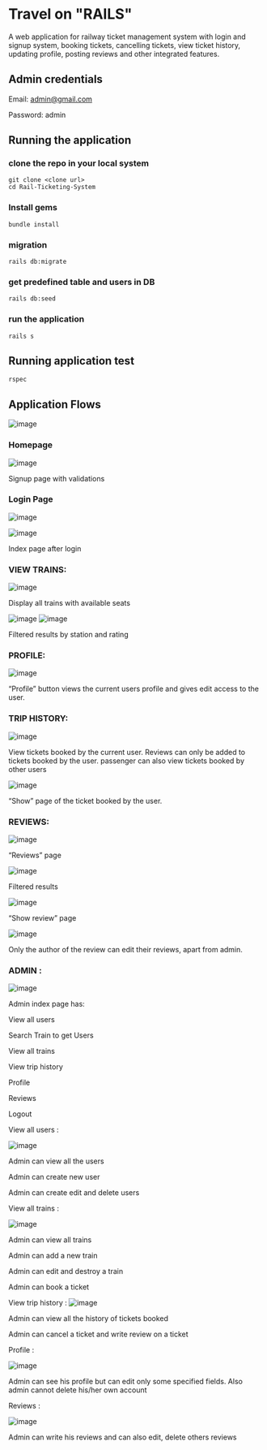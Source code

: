 # Travel on "RAILS" 

A web application for railway ticket management system with login and signup system, booking tickets, cancelling tickets, view ticket history, updating profile, posting reviews and other integrated features.

## Admin credentials
Email: admin@gmail.com

Password: admin

## Running the application
### clone the repo in your local system
``` 
git clone <clone url>
cd Rail-Ticketing-System
```
### Install gems
``` 
bundle install
```
### migration
``` 
rails db:migrate
```
### get predefined table and users in DB
``` 
rails db:seed
```
### run the application
``` 
rails s
```

## Running application test
``` 
rspec
```

## Application Flows

![image](https://media.github.ncsu.edu/user/30648/files/3a46e48f-cb39-4ddf-b6e9-f08352ced351)

### Homepage

![image](https://media.github.ncsu.edu/user/30648/files/3d83cacf-f8a7-4c0d-bcf3-8f74586f5f0d)

Signup page with validations

### Login Page
![image](https://media.github.ncsu.edu/user/30648/files/f5a5be3f-2c1c-4e8f-a77e-6a3be4405248)


![image](https://media.github.ncsu.edu/user/30648/files/99f7dcf3-1e07-491d-906e-6156fbb95ac1)

Index page after login

### VIEW TRAINS:

![image](https://media.github.ncsu.edu/user/30648/files/662a2b57-c506-4ef0-adef-80cbb7ba422c)

Display all trains with available seats

![image](https://media.github.ncsu.edu/user/30648/files/0f29ad5e-d0f2-4a47-915c-9fd3a0cfe02b)
![image](https://media.github.ncsu.edu/user/30648/files/e7e0bf83-7cbd-4296-be2c-16836a37ac63)


Filtered results by station and rating

### PROFILE:

![image](https://media.github.ncsu.edu/user/30648/files/421b6ebc-bc79-42e4-80d6-1b89d5f8f600)

“Profile” button views the current users profile and gives edit access to the user.

### TRIP HISTORY:

![image](https://media.github.ncsu.edu/user/30648/files/94dfd3f7-88d5-4c55-91e1-c0b1b03b18f0)

View tickets booked by the current user. Reviews can only be added to tickets booked by the user. passenger can also view tickets booked by other users

![image](https://media.github.ncsu.edu/user/30648/files/2413655c-c851-4fce-b0dc-a2ee4007049c)

“Show” page of the ticket booked by the user.

### REVIEWS:

![image](https://media.github.ncsu.edu/user/30648/files/167fa60c-3f54-4776-b911-3b3871ca67aa)

“Reviews” page

![image](https://media.github.ncsu.edu/user/30648/files/069f9750-0b93-4d56-9fb9-e1e875099c10)

Filtered results

![image](https://media.github.ncsu.edu/user/30648/files/13f77296-0d93-4b7e-a85f-631cf7b296d4)

“Show review” page

![image](https://media.github.ncsu.edu/user/30648/files/6bb83f65-a8b2-452b-9ed2-93f2b41ead35)

Only the author of the review can edit their reviews, apart from admin.

### ADMIN :

![image](https://media.github.ncsu.edu/user/30648/files/da8dc9aa-48ac-4358-870d-4d3c89391de6)

Admin index page has:

View all users

Search Train to get Users

View all trains

View trip history

Profile

Reviews

Logout

View all users :

![image](https://media.github.ncsu.edu/user/30648/files/9510acd0-464c-4775-ba74-a37da7e61285)

Admin can view all the users

Admin can create new user

Admin can create edit and delete users

View all trains :

![image](https://media.github.ncsu.edu/user/30648/files/fe68a3c5-012d-4208-9f12-40932e7c51c0)
     
Admin can view all trains

Admin can add a new train

Admin can edit and destroy a train

Admin can book a ticket

View trip history :
![image](https://media.github.ncsu.edu/user/30648/files/ec00b57e-1a77-4ca7-849d-fb5996f7350c)

Admin can view all the history of tickets booked

Admin can cancel a ticket and write review on a ticket

Profile :

![image](https://media.github.ncsu.edu/user/30648/files/cc6df232-8698-45f7-8dd9-c916d13cc8fe)

Admin can see his profile but can edit only some specified fields. Also admin cannot delete his/her own account

Reviews :

![image](https://media.github.ncsu.edu/user/30648/files/d1553c9f-2870-407e-8d73-c7a4cdc78e7b)

Admin can write his reviews and can also edit, delete others reviews


